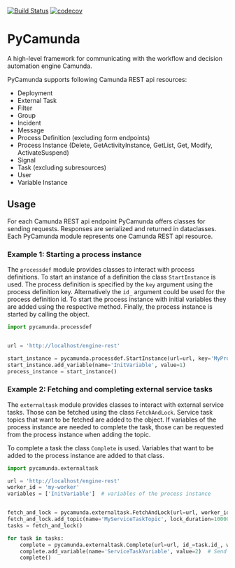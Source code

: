 [![Build Status](https://travis-ci.com/pklauke/pycamunda.svg?branch=master)](https://travis-ci.com/pklauke/pycamunda)
[![codecov](https://codecov.io/gh/pklauke/pycamunda/branch/master/graph/badge.svg)](https://codecov.io/gh/pklauke/pycamunda)

# PyCamunda
A high-level framework for communicating with the workflow and decision automation engine Camunda. 

PyCamunda supports following Camunda REST api resources:
  * Deployment
  * External Task
  * Filter
  * Group
  * Incident
  * Message
  * Process Definition (excluding form endpoints)
  * Process Instance (Delete, GetActivityInstance, GetList, Get, Modify, ActivateSuspend)
  * Signal 
  * Task (excluding subresources)
  * User
  * Variable Instance

## Usage 
For each Camunda REST api endpoint PyCamunda offers classes for sending requests. Responses are serialized and returned in dataclasses. Each PyCamunda module represents one Camunda REST api resource. 

### Example 1: Starting a process instance

The `processdef` module provides classes to interact with process definitions. To start an instance of a definition the class `StartInstance` is used. The process definition is specified by the `key` argument using the process definition key. Alternatively the `id_` argument could be used for the process definition id. To start the process instance with initial variables they are added using the respective method. Finally, the process instance is started by calling the object. 

```python
import pycamunda.processdef


url = 'http://localhost/engine-rest'

start_instance = pycamunda.processdef.StartInstance(url=url, key='MyProcessDefinition')
start_instance.add_variable(name='InitVariable', value=1)
process_instance = start_instance()
```


### Example 2: Fetching and completing external service tasks

The `externaltask` module provides classes to interact with external service tasks. Those can be fetched using the class `FetchAndLock`. Service task topics that want to be fetched are added to the object. If variables of the process instance are needed to complete the task, those can be requested from the process instance when adding the topic.

To complete a task the class `Complete` is used. Variables that want to be added to the process instance are added to that class.

```python
import pycamunda.externaltask

url = 'http://localhost/engine-rest'
worker_id = 'my-worker'
variables = ['InitVariable']  # variables of the process instance


fetch_and_lock = pycamunda.externaltask.FetchAndLock(url=url, worker_id=worker_id, max_tasks=10)
fetch_and_lock.add_topic(name='MyServiceTaskTopic', lock_duration=10000, variables=variables)
tasks = fetch_and_lock()

for task in tasks:
    complete = pycamunda.externaltask.Complete(url=url, id_=task.id_, worker_id=worker_id)
    complete.add_variable(name='ServiceTaskVariable', value=2)  # Send this variable to the instance
    complete()
```
